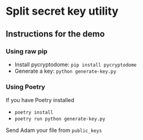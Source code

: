 # Split secret key utility

## Instructions for the demo

### Using raw pip

- Install pycryptodome: `pip install pycryptodome`
- Generate a key: `python generate-key.py`

### Using Poetry

If you have Poetry installed

- `poetry install`
- `poetry run python generate-key.py`

Send Adam your file from `public_keys`